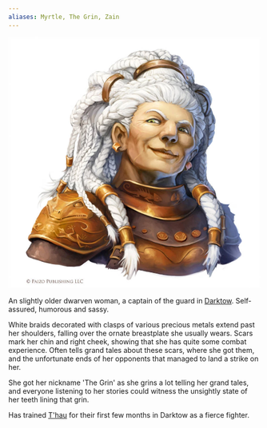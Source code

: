 ```yaml
---
aliases: Myrtle, The Grin, Zain
---
```


![myrtle-the-grin-zain.webp](../../0.%20Assets/Characters/myrtle-the-grin-zain.webp)

An slightly older dwarven woman, a captain of the guard in [Darktow](../../2.%20Locations/Darktow%20Isle/Darktow.md). Self-assured, humorous and sassy.

White braids decorated with clasps of various precious metals extend past her shoulders, falling over the ornate breastplate she usually wears. Scars mark her chin and right cheek, showing that  she has quite some combat experience. Often tells grand tales about these scars, where she got them, and the unfortunate ends of her opponents that managed to land a strike on her.

She got her nickname 'The Grin' as she grins a lot telling her grand tales, and everyone listening to her stories could witness the unsightly state of her teeth lining that grin.

Has trained [T'hau](../The%20party/T'hau.md) for their first few months in Darktow as a fierce fighter.
